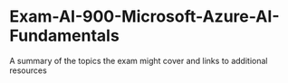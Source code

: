 # Exam-AI-900-Microsoft-Azure-AI-Fundamentals
A summary of the topics the exam might cover and links to additional resources

